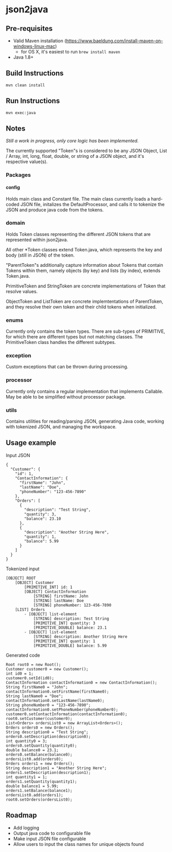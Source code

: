 # json2java

## Pre-requisites

- Valid Maven installation (https://www.baeldung.com/install-maven-on-windows-linux-mac)
  - for OS X, it's easiest to run `brew install maven`
- Java 1.8+

## Build Instructions

`mvn clean install`

## Run Instructions

`mvn exec:java`

## Notes

*Still a work in progress, only core logic has been implemented.*

The currently supported "Token"s is considered to be any JSON Object, List / Array, int, long, float, double, or string of a JSON object, and it's respective value(s).  


### Packages

#### config

Holds main class and Constant file.  The main class currently loads a hard-coded JSON file, initalizes the DefaultProcessor, and calls it to tokenize the JSON and produce java code from the tokens.

### domain

Holds Token classes representing the different JSON tokens that are represented within json2java.  

All other *Token classes extend Token.java, which represents the key and body (still in JSON) of the token.

"ParentToken"s additionally capture information about Tokens that contain Tokens within them, namely objects (by key) and lists (by index), extends Token.java.

PrimitiveToken and StringToken are concrete implementations of Token that resolve values.

ObjectToken and ListToken are concrete implemtentations of ParentToken, and they resolve their own token and their child tokens when initialized.

### enums

Currently only contains the token types.  There are sub-types of PRIMITIVE, for which there are different types but not matching classes.  The PrimitiveToken class handles the different subtypes.

### exception

Custom exceptions that can be thrown during processing.

### processor

Currently only contains a regular implementation that implements Callable.  May be able to be simplified without processor package.

### utils

Contains utilities for reading/parsing JSON, generating Java code, working with tokenized JSON, and managing the workspace.

## Usage example

Input JSON

```
{
  "Customer": {
    "id": 1,
    "ContactInformation": {
      "firstName": "John",
      "lastName": "Doe",
      "phoneNumber": "123-456-7890"
    },
    "Orders": [
      {
        "description": "Test String",
        "quantity": 3,
        "balance": 23.10
      },
      {
        "description": "Another String Here",
        "quantity": 1,
        "balance": 5.99
      }
    ]
  }
}
```

Tokenized input

```
[OBJECT] ROOT
    [OBJECT] Customer
        [PRIMITIVE_INT] id: 1
        [OBJECT] ContactInformation
            [STRING] firstName: John
            [STRING] lastName: Doe
            [STRING] phoneNumber: 123-456-7890
    [LIST] Orders
        - [OBJECT] list-element
            [STRING] description: Test String
            [PRIMITIVE_INT] quantity: 3
            [PRIMITIVE_DOUBLE] balance: 23.1
        - [OBJECT] list-element
            [STRING] description: Another String Here
            [PRIMITIVE_INT] quantity: 1
            [PRIMITIVE_DOUBLE] balance: 5.99
```

Generated code

```
Root root0 = new Root();
Customer customer0 = new Customer();
int id0 = 1;
customer0.setId(id0);
ContactInformation contactInformation0 = new ContactInformation();
String firstName0 = "John";
contactInformation0.setFirstName(firstName0);
String lastName0 = "Doe";
contactInformation0.setLastName(lastName0);
String phoneNumber0 = "123-456-7890";
contactInformation0.setPhoneNumber(phoneNumber0);
customer0.setContactInformation(contactInformation0);
root0.setCustomer(customer0);
List<Orders> ordersList0 = new ArrayList<Orders>();
Orders orders0 = new Orders();
String description0 = "Test String";
orders0.setDescription(description0);
int quantity0 = 3;
orders0.setQuantity(quantity0);
double balance0 = 23.1;
orders0.setBalance(balance0);
ordersList0.add(orders0);
Orders orders1 = new Orders();
String description1 = "Another String Here";
orders1.setDescription(description1);
int quantity1 = 1;
orders1.setQuantity(quantity1);
double balance1 = 5.99;
orders1.setBalance(balance1);
ordersList0.add(orders1);
root0.setOrders(ordersList0);
```


## Roadmap

- Add logging
- Output java code to configurable file
- Make input JSON file configurable
- Allow users to input the class names for unique objects found

